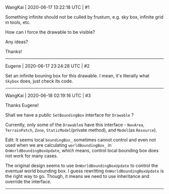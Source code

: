 WangKai | 2020-06-17 13:22:18 UTC | #1

Something infinite should not be culled by frustum, e.g. sky box, infinite grid in tools, etc.

How can I force the drawable to be visible?

Any ideas?

Thanks!

-------------------------

Eugene | 2020-06-17 23:24:28 UTC | #2

Set an infinite bouning box for this drawable.
I mean, it's literally what `Skybox` does, just check its code.

-------------------------

WangKai | 2020-06-18 02:19:16 UTC | #3

Thanks Eugene!

Shall we have a public `SetBoundingBox` interface for `Drawable` ?

Currently, only some of the `Drawable`s have this interface - `NavArea`, `TerrainPatch`, `Zone`, `StaticModel`(private method), and `Model`(as `Resource`).

Edit: It seems local `boundingBox_` sometimes cannot control and even not used when we are calculating `worldBoundingBox_` in `OnWorldBoundingBoxUpdate`, which means, control local bounding box does not work for many cases. 

The original design seems to use `OnWorldBoundingBoxUpdate` to control the eventual world bounding box. I guess rewritting `OnWorldBoundingBoxUpdate` is the right way to go. Though, it means we need to use inheritance and override the interface.

-------------------------

